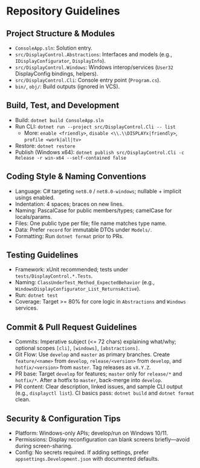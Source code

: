 # Repository Guidelines

## Project Structure & Modules
- `ConsoleApp.sln`: Solution entry.
- `src/DisplayControl.Abstractions`: Interfaces and models (e.g., `IDisplayConfigurator`, `DisplayInfo`).
- `src/DisplayControl.Windows`: Windows interop/services (`User32` DisplayConfig bindings, helpers).
- `src/DisplayControl.Cli`: Console entry point (`Program.cs`).
- `bin/`, `obj/`: Build outputs (ignored in VCS).

## Build, Test, and Development
- Build: `dotnet build ConsoleApp.sln`
- Run CLI: `dotnet run --project src/DisplayControl.Cli -- list`
  - More: `enable <friendly>`, `disable <\\.\\DISPLAYx|friendly>`, `profile <work|all|tv>`
- Restore: `dotnet restore`
- Publish (Windows x64): `dotnet publish src/DisplayControl.Cli -c Release -r win-x64 --self-contained false`

## Coding Style & Naming Conventions
- Language: C# targeting `net8.0` / `net8.0-windows`; nullable + implicit usings enabled.
- Indentation: 4 spaces; braces on new lines.
- Naming: PascalCase for public members/types; camelCase for locals/params.
- Files: One public type per file; file name matches type name.
- Data: Prefer `record` for immutable DTOs under `Models/`.
- Formatting: Run `dotnet format` prior to PRs.

## Testing Guidelines
- Framework: xUnit recommended; tests under `tests/DisplayControl.*.Tests`.
- Naming: `ClassUnderTest_Method_ExpectedBehavior` (e.g., `WindowsDisplayConfigurator_List_ReturnsActive`).
- Run: `dotnet test`
- Coverage: Target >= 80% for core logic in `Abstractions` and `Windows` services.

## Commit & Pull Request Guidelines
- Commits: Imperative subject (<= 72 chars) explaining what/why; optional scopes `[cli]`, `[windows]`, `[abstractions]`.
- Git Flow: Use `develop` and `master` as primary branches. Create `feature/<name>` from `develop`, `release/<version>` from `develop`, and `hotfix/<version>` from `master`. Tag releases as `vX.Y.Z`.
- PR base: Target `develop` for features; `master` only for `release/*` and `hotfix/*`. After a hotfix to `master`, back-merge into `develop`.
- PR content: Clear description, linked issues, and sample CLI output (e.g., `displayctl list`). CI basics pass: `dotnet build` and `dotnet format` clean.

## Security & Configuration Tips
- Platform: Windows-only APIs; develop/run on Windows 10/11.
- Permissions: Display reconfiguration can blank screens briefly—avoid during screen-sharing.
- Config: No secrets required. If adding settings, prefer `appsettings.Development.json` with documented defaults.

